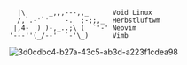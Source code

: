 ```
  |\      _,,,---,,_      Void Linux
  /,`.-'`'    -.  ;-;;,_  Herbstluftwm
 |,4-  ) )-,_..;\ (  `'-' Neovim
'---''(_/--'  `-'\_)      Vimb
```
![3d0cdbc4-b27a-43c5-ab3d-a223f1cdea98](https://user-images.githubusercontent.com/43745781/181385464-7ad93a43-e110-415f-a410-a5c87f7ef4fb.png)
